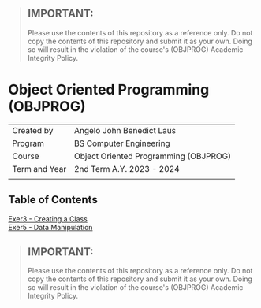 > ## IMPORTANT:
> Please use the contents of this repository as a reference only. Do not copy the contents of this repository and submit it as your own. Doing so will result in the violation of the course's (OBJPROG) Academic Integrity Policy.

# Object Oriented Programming (OBJPROG)
|||
|---|---|
|Created by|Angelo John Benedict Laus|
|Program|BS Computer Engineering|
|Course|Object Oriented Programming (OBJPROG)
|Term and Year|2nd Term A.Y. 2023 - 2024|
||||

## Table of Contents

[Exer3 - Creating a Class](Laus_Exer3)<br>
[Exer5 - Data Manipulation](Laus_Exer5)<br>

> ## IMPORTANT:
> Please use the contents of this repository as a reference only. Do not copy the contents of this repository and submit it as your own. Doing so will result in the violation of the course's (OBJPROG) Academic Integrity Policy.